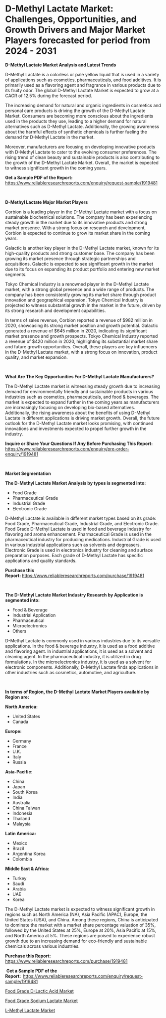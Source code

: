 <p><h1>D-Methyl Lactate Market: Challenges, Opportunities, and Growth Drivers and Major Market Players forecasted for period from 2024 - 2031</h1></p><p><strong>D-Methyl Lactate Market Analysis and Latest Trends</strong></p>
<p><p>D-Methyl Lactate is a colorless or pale yellow liquid that is used in a variety of applications such as cosmetics, pharmaceuticals, and food additives. It is primarily used as a flavoring agent and fragrance in various products due to its fruity odor. The global D-Methyl Lactate Market is expected to grow at a CAGR of 12.5% during the forecast period. </p><p>The increasing demand for natural and organic ingredients in cosmetics and personal care products is driving the growth of the D-Methyl Lactate Market. Consumers are becoming more conscious about the ingredients used in the products they use, leading to a higher demand for natural alternatives such as D-Methyl Lactate. Additionally, the growing awareness about the harmful effects of synthetic chemicals is further fueling the demand for D-Methyl Lactate in the market.</p><p>Moreover, manufacturers are focusing on developing innovative products with D-Methyl Lactate to cater to the evolving consumer preferences. The rising trend of clean beauty and sustainable products is also contributing to the growth of the D-Methyl Lactate Market. Overall, the market is expected to witness significant growth in the coming years.</p></p>
<p><strong>Get a Sample PDF of the Report:&nbsp;</strong> <a href="https://www.reliableresearchreports.com/enquiry/request-sample/1919481">https://www.reliableresearchreports.com/enquiry/request-sample/1919481</a></p>
<p>&nbsp;</p>
<p><strong>D-Methyl Lactate Major Market Players</strong></p>
<p><p>Corbion is a leading player in the D-Methyl Lactate market with a focus on sustainable biochemical solutions. The company has been experiencing steady growth in the market due to its innovative products and strong market presence. With a strong focus on research and development, Corbion is expected to continue to grow its market share in the coming years.</p><p>Galactic is another key player in the D-Methyl Lactate market, known for its high-quality products and strong customer base. The company has been growing its market presence through strategic partnerships and acquisitions. Galactic is expected to see significant growth in the market due to its focus on expanding its product portfolio and entering new market segments.</p><p>Tokyo Chemical Industry is a renowned player in the D-Methyl Lactate market, with a strong global presence and a wide range of products. The company has been consistently growing its market share through product innovation and geographical expansion. Tokyo Chemical Industry is projected to witness substantial growth in the market in the future, driven by its strong research and development capabilities.</p><p>In terms of sales revenue, Corbion reported a revenue of $982 million in 2020, showcasing its strong market position and growth potential. Galactic generated a revenue of $645 million in 2020, indicating its significant market presence and growth prospects. Tokyo Chemical Industry reported a revenue of $420 million in 2020, highlighting its substantial market share and future growth opportunities. Overall, these players are key influencers in the D-Methyl Lactate market, with a strong focus on innovation, product quality, and market expansion.</p></p>
<p>&nbsp;</p>
<p><strong>What Are The Key Opportunities For D-Methyl Lactate Manufacturers?</strong></p>
<p><p>The D-Methyl Lactate market is witnessing steady growth due to increasing demand for environmentally friendly and sustainable products in various industries such as cosmetics, pharmaceuticals, and food & beverages. The market is expected to expand further in the coming years as manufacturers are increasingly focusing on developing bio-based alternatives. Additionally, the rising awareness about the benefits of using D-Methyl Lactate in different applications is driving market growth. Overall, the future outlook for the D-Methyl Lactate market looks promising, with continued innovations and investments expected to propel further growth in the industry.</p></p>
<p><strong>Inquire or Share Your Questions If Any Before Purchasing This Report:</strong> <a href="https://www.reliableresearchreports.com/enquiry/pre-order-enquiry/1919481">https://www.reliableresearchreports.com/enquiry/pre-order-enquiry/1919481</a></p>
<p>&nbsp;</p>
<p><strong>Market Segmentation</strong></p>
<p><strong>The D-Methyl Lactate Market Analysis by types is segmented into:</strong></p>
<p><ul><li>Food Grade</li><li>Pharmaceutical Grade</li><li>Industrial Grade</li><li>Electronic Grade</li></ul></p>
<p><p>D-Methyl Lactate is available in different market types based on its grade: Food Grade, Pharmaceutical Grade, Industrial Grade, and Electronic Grade. Food Grade D-Methyl Lactate is used in food and beverage industry for flavoring and aroma enhancement. Pharmaceutical Grade is used in the pharmaceutical industry for producing medications. Industrial Grade is used in various industrial applications such as solvents and degreasers. Electronic Grade is used in electronics industry for cleaning and surface preparation purposes. Each grade of D-Methyl Lactate has specific applications and quality standards.</p></p>
<p><strong>Purchase this Report:&nbsp;</strong><a href="https://www.reliableresearchreports.com/purchase/1919481">https://www.reliableresearchreports.com/purchase/1919481</a></p>
<p>&nbsp;</p>
<p><strong>The D-Methyl Lactate Market Industry Research by Application is segmented into:</strong></p>
<p><ul><li>Food & Beverage</li><li>Industrial Application</li><li>Pharmaceutical</li><li>Microelectronics</li><li>Others</li></ul></p>
<p><p>D-Methyl Lactate is commonly used in various industries due to its versatile applications. In the food & beverage industry, it is used as a food additive and flavoring agent. In industrial applications, it is used as a solvent and cleaning agent. In the pharmaceutical industry, it is utilized in drug formulations. In the microelectronics industry, it is used as a solvent for electronic components. Additionally, D-Methyl Lactate finds applications in other industries such as cosmetics, automotive, and agriculture.</p></p>
<p>&nbsp;</p>
<p><strong>In terms of Region, the D-Methyl Lactate Market Players available by Region are:</strong></p>
<p>
    <p> <strong> North America: </strong>
        <ul>
            <li>United States</li>
            <li>Canada</li>
        </ul>
        </p> 
    <p> <strong> Europe: </strong>
        <ul>
            <li>Germany</li>
            <li>France</li>
            <li>U.K.</li>
            <li>Italy</li>
            <li>Russia</li>
        </ul>
        </p> 
    <p> <strong> Asia-Pacific: </strong>
        <ul>
            <li>China</li>
            <li>Japan</li>
            <li>South Korea</li>
            <li>India</li>
            <li>Australia</li>
            <li>China Taiwan</li>
            <li>Indonesia</li>
            <li>Thailand</li>
            <li>Malaysia</li>
        </ul>
        </p> 
    <p> <strong> Latin America: </strong>
        <ul>
            <li>Mexico</li>
            <li>Brazil</li>
            <li>Argentina Korea</li>
            <li>Colombia</li>
        </ul>
        </p> 
    <p> <strong> Middle East & Africa: </strong>
        <ul>
            <li>Turkey</li>
            <li>Saudi</li>
            <li>Arabia</li>
            <li>UAE</li>
            <li>Korea</li>
        </ul>
    </p>
    </p>
<p><p>The D-Methyl Lactate market is expected to witness significant growth in regions such as North America (NA), Asia Pacific (APAC), Europe, the United States (USA), and China. Among these regions, China is anticipated to dominate the market with a market share percentage valuation of 35%, followed by the United States at 25%, Europe at 20%, Asia Pacific at 15%, and North America at 5%. These regions are poised to experience robust growth due to an increasing demand for eco-friendly and sustainable chemicals across various industries.</p></p>
<p><strong>Purchase this Report: </strong><a href="https://www.reliableresearchreports.com/purchase/1919481">https://www.reliableresearchreports.com/purchase/1919481</a></p>
<p>&nbsp;<strong>Get a Sample PDF of the Report:&nbsp;&nbsp;</strong><a href="https://www.reliableresearchreports.com/enquiry/request-sample/1919481">https://www.reliableresearchreports.com/enquiry/request-sample/1919481</a></p>
<p><strong></strong></p>
<p><p><a href="https://github.com/joannagoyvaerts/Market-Research-Report-List-1/blob/main/food-grade-d-lactic-acid-market.md">Food Grade D-Lactic Acid Market</a></p><p><a href="https://github.com/lubmix/Market-Research-Report-List-1/blob/main/food-grade-sodium-lactate-market.md">Food Grade Sodium Lactate Market</a></p><p><a href="https://github.com/Hazelklievgspy6vdcsmu106w/Market-Research-Report-List-1/blob/main/l-methyl-lactate-market.md">L-Methyl Lactate Market</a></p></p>